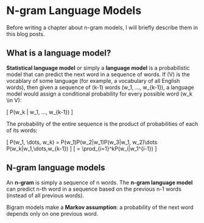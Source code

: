 # N-gram Language Models

Before writing a chapter about n-gram models, I will briefly describe them in this blog posts.

## What is a language model?

**Statistical language model** or simply a **language model** is a probabilistic model that can predict the next word in a sequence of words. If \(V\) is the vocablary of some language (for example, a vocabulary of all English words), then given a sequence of \(k-1\) words \(w_1, ..., w_{k-1}\), a language model would assign a conditional probability for every possible word \(w_k \in V\):

\[ P(w_k | w_1, ..., w_{k-1}) \]

The probability of the entire sequence is the product of probabilities of each of its words:

\[ P(w_1, \dots, w_k) = P(w_1)P(w_2|w_1)P(w_3|w_1, w_2)\dots P(w_k|w_1,\dots,w_{k-1}) \]
\[ = \prod_{i=1}^kP(w_i|w_1^{i-1}) \]

## N-gram language models

An **n-gram** is simply a sequence of n words. The **n-gram language model** can predict n-th word in a sequence based on the previous n-1 words (instead of all previous words).

Bigram models make a **Markov assumption**: a probability of the next word depends only on one previous word.